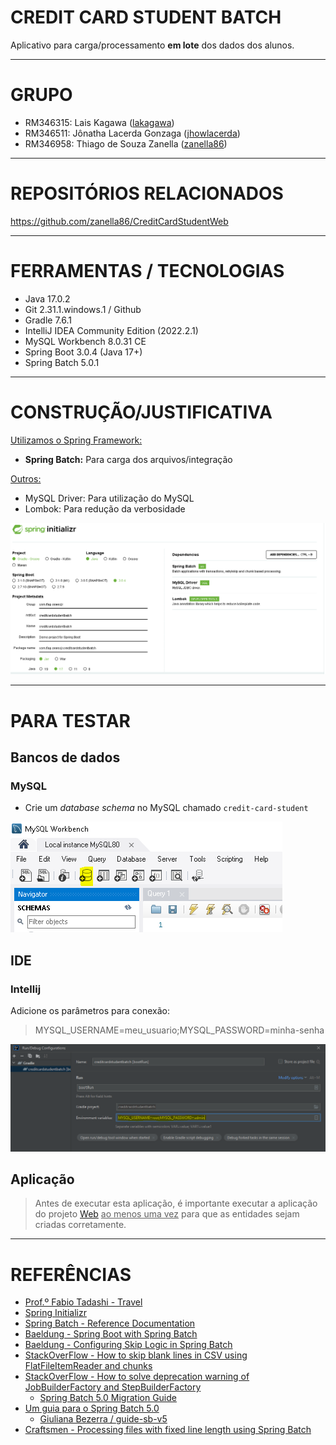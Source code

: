 # CREDIT CARD STUDENT BATCH

Aplicativo para carga/processamento **em lote** dos dados dos alunos.

---
<!-- 
# OVERVIEW

---
--> 
# GRUPO

- RM346315: Lais Kagawa ([lakagawa](https://github.com/lakagawa))
- RM346511: Jônatha Lacerda Gonzaga ([jhowlacerda](https://github.com/jhowlacerda))
- RM346958: Thiago de Souza Zanella ([zanella86](https://github.com/zanella86))

---

# REPOSITÓRIOS RELACIONADOS

https://github.com/zanella86/CreditCardStudentWeb

---

# FERRAMENTAS / TECNOLOGIAS

- Java 17.0.2
- Git 2.31.1.windows.1 / Github
- Gradle 7.6.1
- IntelliJ IDEA Community Edition (2022.2.1)
- MySQL Workbench 8.0.31 CE
- Spring Boot 3.0.4 (Java 17+)
- Spring Batch 5.0.1

---

# CONSTRUÇÃO/JUSTIFICATIVA

<u>Utilizamos o Spring Framework:</u>

- **Spring Batch:** Para carga dos arquivos/integração

<u>Outros:</u>

- MySQL Driver: Para utilização do MySQL
- Lombok: Para redução da verbosidade

![Spring Initializr](docs/spring-initializr-setup.PNG)

---

# PARA TESTAR

## Bancos de dados

### MySQL

- Crie um *database schema* no MySQL chamado `credit-card-student`

![MySQL-Create-Schema](docs/mysql-schema-create.PNG)

## IDE

### Intellij

Adicione os parâmetros para conexão:

> MYSQL_USERNAME=meu_usuario;MYSQL_PASSWORD=minha-senha

![Intellij-bootRun-Arguments](docs/intellij-bootrun-arguments.PNG)

## Aplicação

> Antes de executar esta aplicação, é importante executar a aplicação do projeto [Web](https://github.com/zanella86/CreditCardStudentWeb) <u>ao menos uma vez</u> para que as entidades sejam criadas corretamente.

---

# REFERÊNCIAS

- [Prof.º Fabio Tadashi - Travel](https://github.com/fabiotadashi/1SCJR-travel)
- [Spring Initializr](https://start.spring.io/;)
- [Spring Batch - Reference Documentation](https://docs.spring.io/spring-batch/docs/current/reference/html/index.html) 
- [Baeldung - Spring Boot with Spring Batch](https://www.baeldung.com/spring-boot-spring-batch)
- [Baeldung - Configuring Skip Logic in Spring Batch](https://www.baeldung.com/spring-batch-skip-logic)
- [StackOverFlow - How to skip blank lines in CSV using FlatFileItemReader and chunks](https://stackoverflow.com/questions/29673524/how-to-skip-blank-lines-in-csv-using-flatfileitemreader-and-chunks)
- [StackOverFlow - How to solve deprecation warning of JobBuilderFactory and StepBuilderFactory](https://stackoverflow.com/questions/75508267/how-to-solve-deprecation-warning-of-jobbuilderfactory-and-stepbuilderfactory)
  - [Spring Batch 5.0 Migration Guide](https://github.com/spring-projects/spring-batch/wiki/Spring-Batch-5.0-Migration-Guide)
- [Um guia para o Spring Batch 5.0](https://www.youtube.com/watch?v=Jzf9ofPy_xk)
  - [Giuliana Bezerra / guide-sb-v5](https://github.com/giuliana-bezerra/guide-sb-v5)
- [Craftsmen - Processing files with fixed line length using Spring Batch](https://craftsmen.nl/processing-files-with-fixed-line-length-using-spring-batch/)